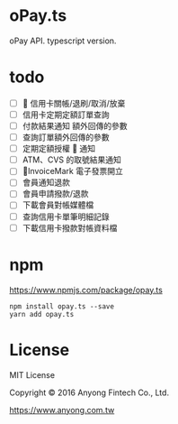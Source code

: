 # oPay.ts

oPay API. typescript version.

# todo

* [ ]  信用卡關帳/退刷/取消/放棄
* [ ] 信用卡定期定額訂單查詢
* [ ] 付款結果通知 額外回傳的參數
* [ ] 查詢訂單額外回傳的參數
* [ ] 定期定額授權  通知
* [ ] ATM、CVS 的取號結果通知
* [ ] InvoiceMark 電子發票開立
* [ ] 會員通知退款
* [ ] 會員申請撥款/退款
* [ ] 下載會員對帳媒體檔
* [ ] 查詢信用卡單筆明細記錄
* [ ] 下載信用卡撥款對帳資料檔

# npm

https://www.npmjs.com/package/opay.ts

```
npm install opay.ts --save
yarn add opay.ts
```

# License

MIT License

Copyright © 2016 Anyong Fintech Co., Ltd.

https://www.anyong.com.tw
